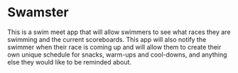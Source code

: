 # Swamster
This is a swim meet app that will allow swimmers to see what races they are swimming and the current scoreboards. This app will also notify the swimmer when their race is coming up and will allow them to create their own unique schedule for snacks, warm-ups and cool-downs, and anything else they would like to be reminded about. 

